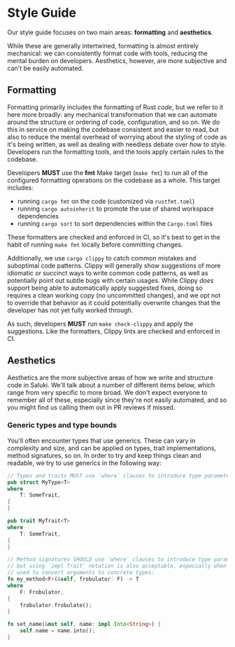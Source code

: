 # Style Guide

Our style guide focuses on two main areas: **formatting** and **aesthetics**.

While these are generally intertwined, formatting is almost entirely mechanical: we can consistently format code with
tools, reducing the mental burden on developers. Aesthetics, however, are more subjective and can't be easily automated.

## Formatting

Formatting primarily includes the formatting of Rust _code_, but we refer to it here more broadly: any mechanical
transformation that we can automate around the structure or ordering of code, configuration, and so on. We do this in
service on making the codebase consistent and easier to read, but also to reduce the mental overhead of worrying about
the styling of code as it's being written, as well as dealing with needless debate over _how_ to style. Developers run
the formatting tools, and the tools apply certain rules to the codebase.

Developers **MUST** use the **fmt** Make target (`make fmt`) to run all of the configured formatting operations on the
codebase as a whole. This target includes:

- running `cargo fmt` on the code (customized via `rustfmt.toml`)
- running `cargo autoinherit` to promote the use of shared workspace dependencies
- running `cargo sort` to sort dependencies within the `Cargo.toml` files

These formatters are checked and enforced in CI, so it's best to get in the habit of running `make fmt` locally before
committing changes.

Additionally, we use `cargo clippy` to catch common mistakes and suboptimal code patterns. Clippy will generally show
suggestions of more idiomatic or succinct ways to write common code patterns, as well as potentially point out subtle
bugs with certain usages. While Clippy _does_ support being able to automatically apply suggested fixes, doing so
requires a clean working copy (no uncommitted changes), and we opt not to override that behavior as it could potentially
overwrite changes that the developer has not yet fully worked through.

As such, developers **MUST** run `make check-clippy` and apply the suggestions. Like the formatters, Clippy lints are
checked and enforced in CI.

## Aesthetics

Aesthetics are the more subjective areas of how we write and structure code in Saluki. We'll talk about a number of
different items below, which range from very specific to more broad. We don't expect everyone to remember all of these,
especially since they're not easily automated, and so you might find us calling them out in PR reviews if missed.

### Generic types and type bounds

You'll often encounter types that use generics. These can vary in complexity and size, and can be applied on types,
trait implementations, method signatures, so on. In order to try and keep things clean and readable, we try to use
generics in the following way:

```rust
// Types and traits MUST use `where` clauses to introduce type parameters:
pub struct MyType<T>
where
    T: SomeTrait,
{
}

pub trait MyTrait<T>
where
	T: SomeTrait,
{
}

// Method signatures SHOULD use `where` clauses to introduce type parameters,
// but using `impl Trait` notation is also acceptable, especially when being
// used to convert arguments to concrete types:
fn my_method<F>(&self, frobulator: F) -> T
where
	F: Frobulator,
{
	frobulator.frobulate();
}

fn set_name(&mut self, name: impl Into<String>) {
	self.name = name.into();
}
```
